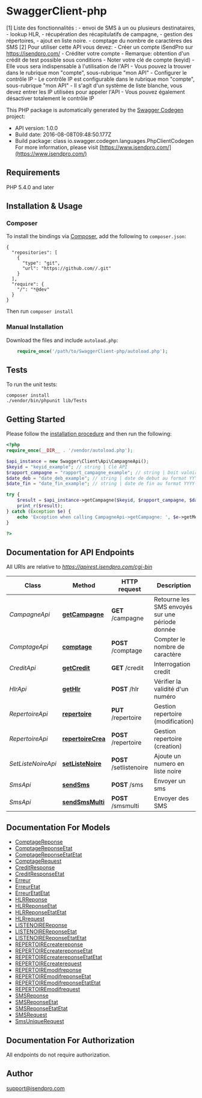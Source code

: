 # SwaggerClient-php
[1] Liste des fonctionnalités : - envoi de SMS à un ou plusieurs destinataires, - lookup HLR, - récupération des récapitulatifs de campagne, - gestion des répertoires, - ajout en liste noire. - comptage du nombre de caractères des SMS  [2] Pour utiliser cette API vous devez: - Créer un compte iSendPro sur https://isendpro.com/ - Créditer votre compte      - Remarque: obtention d'un crédit de test possible sous conditions - Noter votre clé de compte (keyid)   - Elle vous sera indispensable à l'utilisation de l'API   - Vous pouvez la trouver dans le rubrique mon \"compte\", sous-rubrique \"mon API\" - Configurer le contrôle IP   - Le contrôle IP est configurable dans le rubrique mon \"compte\", sous-rubrique \"mon API\"   - Il s'agit d'un système de liste blanche, vous devez entrer les IP utilisées pour appeler l'API   - Vous pouvez également désactiver totalement le contrôle IP

This PHP package is automatically generated by the [Swagger Codegen](https://github.com/swagger-api/swagger-codegen) project:

- API version: 1.0.0
- Build date: 2016-08-08T09:48:50.177Z
- Build package: class io.swagger.codegen.languages.PhpClientCodegen
For more information, please visit [https://www.isendpro.com/](https://www.isendpro.com/)

## Requirements

PHP 5.4.0 and later

## Installation & Usage
### Composer

To install the bindings via [Composer](http://getcomposer.org/), add the following to `composer.json`:

```
{
  "repositories": [
    {
      "type": "git",
      "url": "https://github.com//.git"
    }
  ],
  "require": {
    "/": "*@dev"
  }
}
```

Then run `composer install`

### Manual Installation

Download the files and include `autoload.php`:

```php
    require_once('/path/to/SwaggerClient-php/autoload.php');
```

## Tests

To run the unit tests:

```
composer install
./vendor/bin/phpunit lib/Tests
```

## Getting Started

Please follow the [installation procedure](#installation--usage) and then run the following:

```php
<?php
require_once(__DIR__ . '/vendor/autoload.php');

$api_instance = new Swagger\Client\Api\CampagneApi();
$keyid = "keyid_example"; // string | Clé API
$rapport_campagne = "rapport_campagne_example"; // string | Doit valoir \"1\"
$date_deb = "date_deb_example"; // string | date de debut au format YYYY-MM-DD hh:mm
$date_fin = "date_fin_example"; // string | date de fin au format YYYY-MM-DD hh:mm

try {
    $result = $api_instance->getCampagne($keyid, $rapport_campagne, $date_deb, $date_fin);
    print_r($result);
} catch (Exception $e) {
    echo 'Exception when calling CampagneApi->getCampagne: ', $e->getMessage(), PHP_EOL;
}

?>
```

## Documentation for API Endpoints

All URIs are relative to *https://apirest.isendpro.com/cgi-bin*

Class | Method | HTTP request | Description
------------ | ------------- | ------------- | -------------
*CampagneApi* | [**getCampagne**](docs/Api/CampagneApi.md#getcampagne) | **GET** /campagne | Retourne les SMS envoyés sur une période donnée
*ComptageApi* | [**comptage**](docs/Api/ComptageApi.md#comptage) | **POST** /comptage | Compter le nombre de caractère
*CreditApi* | [**getCredit**](docs/Api/CreditApi.md#getcredit) | **GET** /credit | Interrogation credit
*HlrApi* | [**getHlr**](docs/Api/HlrApi.md#gethlr) | **POST** /hlr | Vérifier la validité d&#39;un numéro
*RepertoireApi* | [**repertoire**](docs/Api/RepertoireApi.md#repertoire) | **PUT** /repertoire | Gestion repertoire (modification)
*RepertoireApi* | [**repertoireCrea**](docs/Api/RepertoireApi.md#repertoirecrea) | **POST** /repertoire | Gestion repertoire (creation)
*SetListeNoireApi* | [**setListeNoire**](docs/Api/SetListeNoireApi.md#setlistenoire) | **POST** /setlistenoire | Ajoute un numero en liste noire
*SmsApi* | [**sendSms**](docs/Api/SmsApi.md#sendsms) | **POST** /sms | Envoyer un sms
*SmsApi* | [**sendSmsMulti**](docs/Api/SmsApi.md#sendsmsmulti) | **POST** /smsmulti | Envoyer des SMS


## Documentation For Models

 - [ComptageReponse](docs/Model/ComptageReponse.md)
 - [ComptageReponseEtat](docs/Model/ComptageReponseEtat.md)
 - [ComptageReponseEtatEtat](docs/Model/ComptageReponseEtatEtat.md)
 - [ComptageRequest](docs/Model/ComptageRequest.md)
 - [CreditResponse](docs/Model/CreditResponse.md)
 - [CreditResponseEtat](docs/Model/CreditResponseEtat.md)
 - [Erreur](docs/Model/Erreur.md)
 - [ErreurEtat](docs/Model/ErreurEtat.md)
 - [ErreurEtatEtat](docs/Model/ErreurEtatEtat.md)
 - [HLRReponse](docs/Model/HLRReponse.md)
 - [HLRReponseEtat](docs/Model/HLRReponseEtat.md)
 - [HLRReponseEtatEtat](docs/Model/HLRReponseEtatEtat.md)
 - [HLRrequest](docs/Model/HLRrequest.md)
 - [LISTENOIREReponse](docs/Model/LISTENOIREReponse.md)
 - [LISTENOIREReponseEtat](docs/Model/LISTENOIREReponseEtat.md)
 - [LISTENOIREReponseEtatEtat](docs/Model/LISTENOIREReponseEtatEtat.md)
 - [REPERTOIREcreatereponse](docs/Model/REPERTOIREcreatereponse.md)
 - [REPERTOIREcreatereponseEtat](docs/Model/REPERTOIREcreatereponseEtat.md)
 - [REPERTOIREcreatereponseEtatEtat](docs/Model/REPERTOIREcreatereponseEtatEtat.md)
 - [REPERTOIREcreaterequest](docs/Model/REPERTOIREcreaterequest.md)
 - [REPERTOIREmodifreponse](docs/Model/REPERTOIREmodifreponse.md)
 - [REPERTOIREmodifreponseEtat](docs/Model/REPERTOIREmodifreponseEtat.md)
 - [REPERTOIREmodifreponseEtatEtat](docs/Model/REPERTOIREmodifreponseEtatEtat.md)
 - [REPERTOIREmodifrequest](docs/Model/REPERTOIREmodifrequest.md)
 - [SMSReponse](docs/Model/SMSReponse.md)
 - [SMSReponseEtat](docs/Model/SMSReponseEtat.md)
 - [SMSReponseEtatEtat](docs/Model/SMSReponseEtatEtat.md)
 - [SMSRequest](docs/Model/SMSRequest.md)
 - [SmsUniqueRequest](docs/Model/SmsUniqueRequest.md)


## Documentation For Authorization

 All endpoints do not require authorization.


## Author

support@isendpro.com


